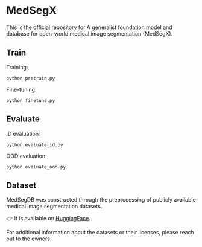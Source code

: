 # MedSegX
This is the official repository for A generalist foundation model and database for open-world medical image segmentation (MedSegX).

## Train
Training:
```
python pretrain.py
```
Fine-tuning:
```
python finetune.py
```

## Evaluate
ID evaluation:
```
python evaluate_id.py
```
OOD evaluation:
```
python evaluate_ood.py
```

## Dataset

MedSegDB was constructed through the preprocessing of publicly available medical image segmentation datasets. 

👉 It is available on [HuggingFace](https://huggingface.co/datasets/medicalai/MedSegDB).

For additional information about the datasets or their licenses, please reach out to the owners.

